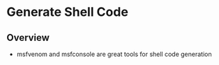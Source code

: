# Generate Shell Code

## Overview

* msfvenom and msfconsole are great tools for shell code generation
